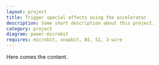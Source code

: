 ```yaml
---
layout: project
title: Trigger special effects using the accelerator
description: Some short description about this project.
category: project
diagram: power-microbit
requires: microbit, snapbit, B1, S1, 3-wire
---
```


Here comes the content.